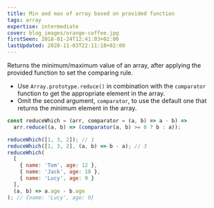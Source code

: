 ```yaml
---
title: Min and max of array based on provided function
tags: array
expertise: intermediate
cover: blog_images/orange-coffee.jpg
firstSeen: 2018-01-24T12:41:03+02:00
lastUpdated: 2020-11-03T22:11:18+02:00
---
```


Returns the minimum/maximum value of an array, after applying the provided function to set the comparing rule.

- Use `Array.prototype.reduce()` in combination with the `comparator` function to get the appropriate element in the array.
- Omit the second argument, `comparator`, to use the default one that returns the minimum element in the array.

```js
const reduceWhich = (arr, comparator = (a, b) => a - b) =>
  arr.reduce((a, b) => (comparator(a, b) >= 0 ? b : a));
```

```js
reduceWhich([1, 3, 2]); // 1
reduceWhich([1, 3, 2], (a, b) => b - a); // 3
reduceWhich(
  [
    { name: 'Tom', age: 12 },
    { name: 'Jack', age: 18 },
    { name: 'Lucy', age: 9 }
  ],
  (a, b) => a.age - b.age
); // {name: 'Lucy', age: 9}
```
